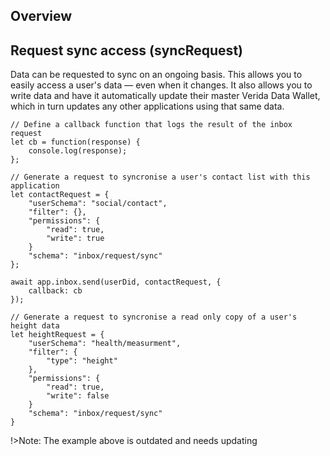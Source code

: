 ## Overview

## Request sync access (syncRequest)

Data can be requested to sync on an ongoing basis. This allows you to easily access a user's data &mdash; even when it changes. It also allows you to write data and have it automatically update their master Verida Data Wallet, which in turn updates any other applications using that same data.

```
// Define a callback function that logs the result of the inbox request
let cb = function(response) {
    console.log(response);
};

// Generate a request to syncronise a user's contact list with this application
let contactRequest = {
    "userSchema": "social/contact",
    "filter": {},
    "permissions": {
        "read": true,
        "write": true
    }
    "schema": "inbox/request/sync"
};

await app.inbox.send(userDid, contactRequest, {
    callback: cb
});

// Generate a request to syncronise a read only copy of a user's height data
let heightRequest = {
    "userSchema": "health/measurment",
    "filter": {
        "type": "height"
    },
    "permissions": {
        "read": true,
        "write": false
    }
    "schema": "inbox/request/sync"
}
```

!>Note: The example above is outdated and needs updating